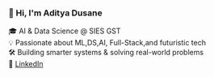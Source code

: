 ### 👋 Hi, I'm Aditya Dusane  
🎓 AI & Data Science @ SIES GST  
💡 Passionate about ML,DS,AI, Full-Stack,and futuristic tech  
🛠️ Building smarter systems & solving real-world problems  
🔗 [LinkedIn](https://www.linkedin.com/in/aditya-dusane)
